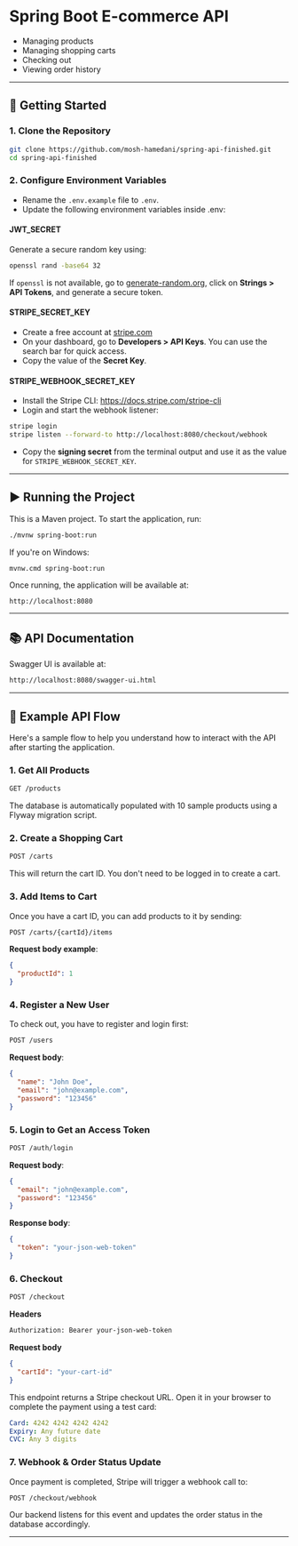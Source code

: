 # Spring Boot E-commerce API

- Managing products
- Managing shopping carts
- Checking out
- Viewing order history

---

## 🚀 Getting Started

### 1. Clone the Repository

```bash
git clone https://github.com/mosh-hamedani/spring-api-finished.git
cd spring-api-finished
```

### 2. Configure Environment Variables
- Rename the ``.env.example`` file to ``.env``. 
- Update the following environment variables inside .env: 

#### JWT_SECRET

Generate a secure random key using:

```bash
openssl rand -base64 32
```

If ``openssl`` is not available, go to [generate-random.org](https://generate-random.org), click on **Strings > API Tokens**, and generate a secure token.

#### STRIPE_SECRET_KEY

- Create a free account at [stripe.com](https://stripe.com)
- On your dashboard, go to **Developers > API Keys**. You can use the search bar for quick access.
- Copy the value of the **Secret Key**.

#### STRIPE_WEBHOOK_SECRET_KEY

- Install the Stripe CLI: https://docs.stripe.com/stripe-cli
- Login and start the webhook listener:

```bash
stripe login
stripe listen --forward-to http://localhost:8080/checkout/webhook
```
- Copy the **signing secret** from the terminal output and use it as the value for ``STRIPE_WEBHOOK_SECRET_KEY``.

---

## ▶️ Running the Project

This is a Maven project. To start the application, run:

```bash
./mvnw spring-boot:run
```

If you're on Windows:

```bash
mvnw.cmd spring-boot:run
```

Once running, the application will be available at:

```arduino
http://localhost:8080
```

---

## 📚 API Documentation

Swagger UI is available at:

```bash
http://localhost:8080/swagger-ui.html
```

---

## 🧪 Example API Flow

Here's a sample flow to help you understand how to interact with the API after starting the application.

### 1. Get All Products 

```bash
GET /products
```

The database is automatically populated with 10 sample products using a Flyway migration script.

### 2. Create a Shopping Cart 

```bash
POST /carts
```

This will return the cart ID. You don't need to be logged in to create a cart.

### 3. Add Items to Cart 

Once you have a cart ID, you can add products to it by sending:

```bash
POST /carts/{cartId}/items
```

**Request body example**:
```json
{
  "productId": 1
}
```

### 4. Register a New User 
To check out, you have to register and login first: 

```bash
POST /users
```

**Request body**:

```json
{
  "name": "John Doe",
  "email": "john@example.com",
  "password": "123456"
}
```

### 5. Login to Get an Access Token 

```bash
POST /auth/login 
```

**Request body**:
```json
{
  "email": "john@example.com",
  "password": "123456"
}
```

**Response body**:
```json
{
  "token": "your-json-web-token"
}
```

### 6. Checkout 

```bash
POST /checkout 
```

**Headers**
```bash
Authorization: Bearer your-json-web-token
```

**Request body**
```json
{
  "cartId": "your-cart-id"
}
```

This endpoint returns a Stripe checkout URL. Open it in your browser to complete the payment using a test card:

```yaml
Card: 4242 4242 4242 4242
Expiry: Any future date
CVC: Any 3 digits
```

### 7. Webhook & Order Status Update

Once payment is completed, Stripe will trigger a webhook call to:

```bash
POST /checkout/webhook 
```

Our backend listens for this event and updates the order status in the database accordingly.

---
